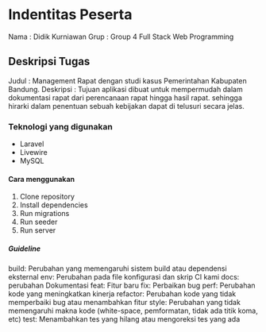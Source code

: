 # Indentitas Peserta
Nama : Didik Kurniawan
Grup : Group 4 Full Stack Web Programming

## Deskripsi Tugas
Judul : Management Rapat dengan studi kasus Pemerintahan Kabupaten Bandung.
Deskripsi : Tujuan aplikasi dibuat untuk mempermudah dalam dokumentasi rapat dari perencanaan rapat hingga hasil rapat. sehingga hirarki dalam penentuan sebuah kebijakan dapat di telusuri secara jelas.

### Teknologi yang digunakan
- Laravel
- Livewire
- MySQL

#### Cara menggunakan
1. Clone repository
2. Install dependencies
3. Run migrations
4. Run seeder
5. Run server


##### Guideline
build: Perubahan yang memengaruhi sistem build atau dependensi eksternal
env: Perubahan pada file konfigurasi dan skrip CI kami 
docs: perubahan Dokumentasi
feat: Fitur baru
fix: Perbaikan bug
perf: Perubahan kode yang meningkatkan kinerja
refactor: Perubahan kode yang tidak memperbaiki bug atau menambahkan fitur
style: Perubahan yang tidak memengaruhi makna kode (white-space, pemformatan, tidak ada titik koma, etc)
test: Menambahkan tes yang hilang atau mengoreksi tes yang ada